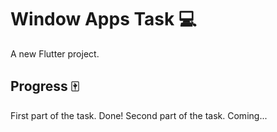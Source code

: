 # Window Apps Task 💻

A new Flutter project.

## Progress 🀄

First part of the task. Done!
Second part of the task. Coming...
